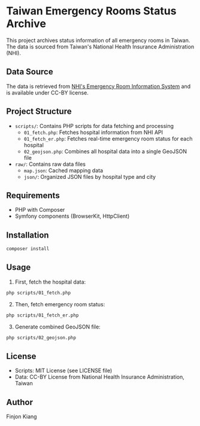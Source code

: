 # Taiwan Emergency Rooms Status Archive

This project archives status information of all emergency rooms in Taiwan. The data is sourced from Taiwan's National Health Insurance Administration (NHI).

## Data Source

The data is retrieved from [NHI's Emergency Room Information System](https://info.nhi.gov.tw/INAE1000/INAE1000S00) and is available under CC-BY license.

## Project Structure

- `scripts/`: Contains PHP scripts for data fetching and processing
  - `01_fetch.php`: Fetches hospital information from NHI API
  - `01_fetch_er.php`: Fetches real-time emergency room status for each hospital
  - `02_geojson.php`: Combines all hospital data into a single GeoJSON file
- `raw/`: Contains raw data files
  - `map.json`: Cached mapping data
  - `json/`: Organized JSON files by hospital type and city

## Requirements

- PHP with Composer
- Symfony components (BrowserKit, HttpClient)

## Installation

```bash
composer install
```

## Usage

1. First, fetch the hospital data:
```bash
php scripts/01_fetch.php
```

2. Then, fetch emergency room status:
```bash
php scripts/01_fetch_er.php
```

3. Generate combined GeoJSON file:
```bash
php scripts/02_geojson.php
```

## License

- Scripts: MIT License (see LICENSE file)
- Data: CC-BY License from National Health Insurance Administration, Taiwan

## Author

Finjon Kiang 